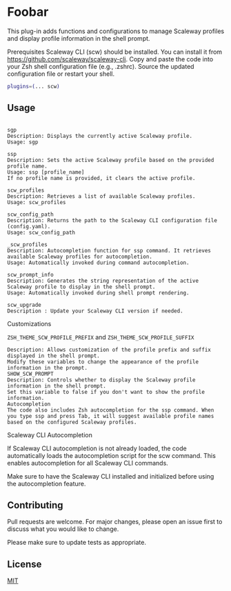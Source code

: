 # Foobar
This plug-in adds functions and configurations to manage Scaleway profiles and display profile information in the shell prompt.

Prerequisites
Scaleway CLI (scw) should be installed. You can install it from https://github.com/scaleway/scaleway-cli.
Copy and paste the code into your Zsh shell configuration file (e.g., .zshrc).
Source the updated configuration file or restart your shell.

```bash
plugins=(... scw)
```

## Usage

```shell

sgp
Description: Displays the currently active Scaleway profile.
Usage: sgp

ssp
Description: Sets the active Scaleway profile based on the provided profile name.
Usage: ssp [profile_name]
If no profile name is provided, it clears the active profile.

scw_profiles
Description: Retrieves a list of available Scaleway profiles.
Usage: scw_profiles

scw_config_path
Description: Returns the path to the Scaleway CLI configuration file (config.yaml).
Usage: scw_config_path

_scw_profiles
Description: Autocompletion function for ssp command. It retrieves available Scaleway profiles for autocompletion.
Usage: Automatically invoked during command autocompletion.

scw_prompt_info
Description: Generates the string representation of the active Scaleway profile to display in the shell prompt.
Usage: Automatically invoked during shell prompt rendering.

scw_upgrade 
Description : Update your Scaleway CLI version if needed. 
```

Customizations

```ZSH_THEME_SCW_PROFILE_PREFIX``` and ```ZSH_THEME_SCW_PROFILE_SUFFIX```

```
Description: Allows customization of the profile prefix and suffix displayed in the shell prompt.
Modify these variables to change the appearance of the profile information in the prompt.
SHOW_SCW_PROMPT
Description: Controls whether to display the Scaleway profile information in the shell prompt.
Set this variable to false if you don't want to show the profile information.
Autocompletion
The code also includes Zsh autocompletion for the ssp command. When you type ssp and press Tab, it will suggest available profile names based on the configured Scaleway profiles.
```

Scaleway CLI Autocompletion

If Scaleway CLI autocompletion is not already loaded, the code automatically loads the autocompletion script for the scw command. This enables autocompletion for all Scaleway CLI commands.

Make sure to have the Scaleway CLI installed and initialized before using the autocompletion feature.

## Contributing

Pull requests are welcome. For major changes, please open an issue first
to discuss what you would like to change.

Please make sure to update tests as appropriate.

## License

[MIT](https://choosealicense.com/licenses/mit/)
